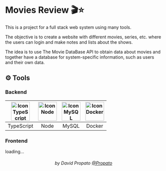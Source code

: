 # Movies Review :clapper::star:

This is a project for a full stack web system using many tools.

The objective is to create a website with different movies, series, etc. where the users can login and make notes and lists about the shows.

The idea is to use The Movie DataBase API to obtain data about movies and together have a database for system-specific information, such as users and their own data.

## :gear: Tools

### Backend

| <img alt="Icon TypeScript" title="TypeScript" height="60" src="https://github.com/Propato/movies-review/assets/84464307/a3c73786-1f20-4910-a20d-75bb006bd31e"> | <img alt="Icon Node" title="Node" height="60" src="https://github.com/Propato/movies-review/assets/84464307/3a89b223-3772-4168-8eb0-a09493f52b9f"> | <img alt="Icon MySQL" title="MySQL" height="60" src="https://github.com/Propato/movies-review/assets/84464307/cae15bc6-56cf-4659-9f25-843872d4eba3"> | <img alt="Icon Docker" title="Docker" height="60" src="https://github.com/Propato/movies-review/assets/84464307/2722d075-35c7-498c-bef4-310a86d317a8"> |
| :----------: | :-------------: | :------: | :------: |
| TypeScript | Node | MySQL | Docker |

### Frontend

loading...

<h6 align="center">by David Propato <a href="https://github.com/Propato">@Propato</a> </h6>
